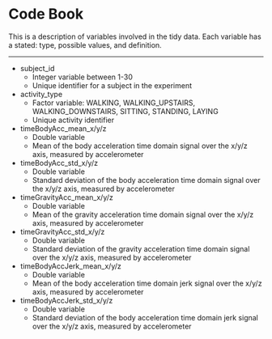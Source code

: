 **Code Book**
============================
This is a description of variables involved in the tidy data. Each variable has a stated: type, possible values, and definition.

----------

 - subject_id
	 - Integer variable between 1-30
	 - Unique identifier for a subject in the experiment 
 - activity_type
	 - Factor variable: WALKING, WALKING\_UPSTAIRS, WALKING\_DOWNSTAIRS, SITTING, STANDING, LAYING
	 - Unique activity identifier
 - timeBodyAcc\_mean_x/y/z
	 - Double variable
	 - Mean of the body acceleration time domain signal over the x/y/z axis, measured by accelerometer
 - timeBodyAcc\_std_x/y/z
	 - Double variable
	 - Standard deviation of the body acceleration time domain signal over the x/y/z axis, measured by accelerometer
 - timeGravityAcc\_mean_x/y/z
	 - Double variable
	 - Mean of the gravity acceleration time domain signal over the x/y/z axis, measured by accelerometer
 - timeGravityAcc\_std_x/y/z
	 - Double variable
	 - Standard deviation of the gravity acceleration time domain signal over the x/y/z axis, measured by accelerometer
 - timeBodyAccJerk\_mean_x/y/z
	 - Double variable
	 - Mean of the body acceleration time domain jerk signal over the x/y/z axis, measured by accelerometer
 - timeBodyAccJerk\_std_x/y/z
	 - Double variable
	 - Standard deviation of the body acceleration time domain jerk signal over the x/y/z axis, measured by accelerometer

